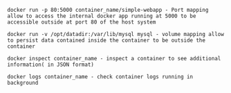 ```docker run -p 80:5000 container_name/simple-webapp - Port mapping allow to access the internal docker app running at 5000 to be accessible outside at port 80 of the host system```

```docker run -v /opt/datadir:/var/lib/mysql mysql - volume mapping allow to persist data contained inside the container to be outside the container```

```docker inspect container_name - inspect a container to see additional information( in JSON format)```

```docker logs container_name - check container logs running in background```
